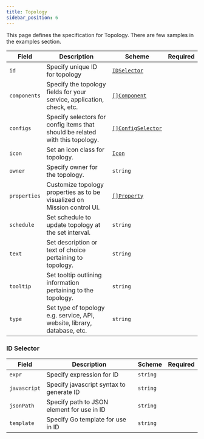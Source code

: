 ```yaml
---
title: Topology
sidebar_position: 6
---
```


This page defines the specification for Topology. There are few samples in the examples section.

| Field        | Description                                                                   | Scheme                                                       | Required |
| ------------ | ----------------------------------------------------------------------------- | ------------------------------------------------------------ | -------- |
| `id`         | Specify unique ID for topology                                                | [`IDSelector`](#id-selector)                                 |          |
| `components` | Specify the topology fields for your service, application, check, etc.        | [`[]Component`](./components)                    |          |
| `configs`    | Specify selectors for config items that should be related with this topology. | [`[]ConfigSelector`](./components#config-selector) |          |
| `icon`       | Set an icon class for topology.                                               | [`Icon`](/reference/types#icon)                                                      |          |
| `owner`      | Specify owner for the topology.                                               | `string`                                                     |          |
| `properties` | Customize topology properties as to be visualized on Mission control UI.      | [`[]Property`](./properties)                    |          |
| `schedule`   | Set schedule to update topology at the set interval.                          | `string`                                                     |          |
| `text`       | Set description or text of choice pertaining to topology.                     | `string`                                                     |          |
| `tooltip`    | Set tooltip outlining information pertaining to the topology.                 | `string`                                                     |          |
| `type`       | Set type of topology e.g. service, API, website, library, database, etc.      | `string`                                                     |          |

### ID Selector

| Field        | Description                                | Scheme   | Required |
| ------------ | ------------------------------------------ | -------- | -------- |
| `expr`       | Specify expression for ID                  | `string` |          |
| `javascript` | Specify javascript syntax to generate ID   | `string` |          |
| `jsonPath`   | Specify path to JSON element for use in ID | `string` |          |
| `template`   | Specify Go template for use in ID          | `string` |          |
